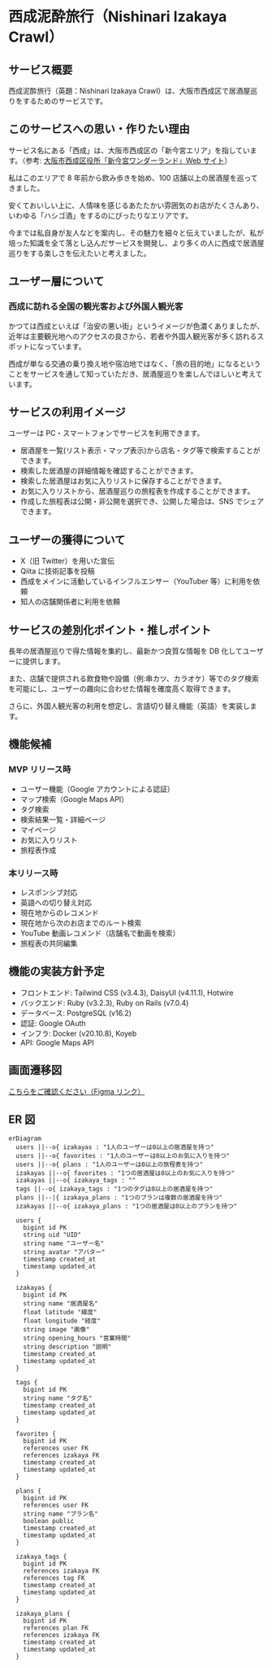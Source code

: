 # 西成泥酔旅行（Nishinari Izakaya Crawl）

## サービス概要

西成泥酔旅行（英題：Nishinari Izakaya Crawl）は、大阪市西成区で居酒屋巡りをするためのサービスです。

## このサービスへの思い・作りたい理由

サービス名にある「西成」は、大阪市西成区の「新今宮エリア」を指しています。（参考: [大阪市西成区役所「新今宮ワンダーランド」Web サイト](https://shin-imamiya-osaka.com/)）

私はこのエリアで 8 年前から飲み歩きを始め、100 店舗以上の居酒屋を巡ってきました。

安くておいしい上に、人情味を感じるあたたかい雰囲気のお店がたくさんあり、いわゆる「ハシゴ酒」をするのにぴったりなエリアです。

今までは私自身が友人などを案内し、その魅力を細々と伝えていましたが、私が培った知識を全て落とし込んだサービスを開発し、より多くの人に西成で居酒屋巡りをする楽しさを伝えたいと考えました。

## ユーザー層について

### 西成に訪れる全国の観光客および外国人観光客

かつては西成といえば「治安の悪い街」というイメージが色濃くありましたが、近年は主要観光地へのアクセスの良さから、若者や外国人観光客が多く訪れるスポットになっています。

西成が単なる交通の乗り換え地や宿泊地ではなく、「旅の目的地」になるということをサービスを通して知っていただき、居酒屋巡りを楽しんでほしいと考えています。

## サービスの利用イメージ

ユーザーは PC・スマートフォンでサービスを利用できます。

- 居酒屋を一覧(リスト表示・マップ表示)から店名・タグ等で検索することができます。
- 検索した居酒屋の詳細情報を確認することができます。
- 検索した居酒屋はお気に入りリストに保存することができます。
- お気に入りリストから、居酒屋巡りの旅程表を作成することができます。
- 作成した旅程表は公開・非公開を選択でき、公開した場合は、SNS でシェアできます。

## ユーザーの獲得について

- X（旧 Twitter）を用いた宣伝
- Qiita に技術記事を投稿
- 西成をメインに活動しているインフルエンサー（YouTuber 等）に利用を依頼
- 知人の店舗関係者に利用を依頼

## サービスの差別化ポイント・推しポイント

長年の居酒屋巡りで得た情報を集約し、最新かつ良質な情報を DB 化してユーザーに提供します。

また、店舗で提供される飲食物や設備（例:串カツ、カラオケ）等でのタグ検索を可能にし、ユーザーの趣向に合わせた情報を確度高く取得できます。

さらに、外国人観光客の利用を想定し、言語切り替え機能（英語）を実装します。

## 機能候補

### MVP リリース時

- ユーザー機能（Google アカウントによる認証）
- マップ検索（Google Maps API）
- タグ検索
- 検索結果一覧・詳細ページ
- マイページ
- お気に入りリスト
- 旅程表作成

### 本リリース時

- レスポンシブ対応
- 英語への切り替え対応
- 現在地からのレコメンド
- 現在地から次のお店までのルート検索
- YouTube 動画レコメンド（店舗名で動画を検索）
- 旅程表の共同編集

## 機能の実装方針予定

- フロントエンド: Tailwind CSS (v3.4.3), DaisyUI (v4.11.1), Hotwire
- バックエンド: Ruby (v3.2.3), Ruby on Rails (v7.0.4)
- データベース: PostgreSQL (v16.2)
- 認証: Google OAuth
- インフラ: Docker (v20.10.8), Koyeb
- API: Google Maps API

## 画面遷移図

[こちらをご確認ください（Figma リンク）](https://www.figma.com/design/7HnO9Pu5IqJVVStRWN1Ehm/Nishinari-Izakaya-Crawl?m=dev&node-id=0%3A1&t=D6XPauzNMDk5uAM0-1)

## ER 図

```mermaid
erDiagram
  users ||--o{ izakayas : "1人のユーザーは0以上の居酒屋を持つ"
  users ||--o{ favorites : "1人のユーザーは0以上のお気に入りを持つ"
  users ||--o{ plans : "1人のユーザーは0以上の旅程表を持つ"
  izakayas ||--o{ favorites : "1つの居酒屋は0以上のお気に入りを持つ"
  izakayas ||--o{ izakaya_tags : ""
  tags ||--o{ izakaya_tags : "1つのタグは0以上の居酒屋を持つ"
  plans ||--|{ izakaya_plans : "1つのプランは複数の居酒屋を持つ"
  izakayas ||--o{ izakaya_plans : "1つの居酒屋は0以上のプランを持つ"

  users {
    bigint id PK
    string uid "UID"
    string name "ユーザー名"
    string avatar "アバター"
    timestamp created_at
    timestamp updated_at
  }

  izakayas {
    bigint id PK
    string name "居酒屋名"
    float latitude "緯度"
    float longitude "経度"
    string image "画像"
    string opening_hours "営業時間"
    string description "説明"
    timestamp created_at
    timestamp updated_at
  }

  tags {
    bigint id PK
    string name "タグ名"
    timestamp created_at
    timestamp updated_at
  }

  favorites {
    bigint id PK
    references user FK
    references izakaya FK
    timestamp created_at
    timestamp updated_at
  }

  plans {
    bigint id PK
    references user FK
    string name "プラン名"
    boolean public
    timestamp created_at
    timestamp updated_at
  }

  izakaya_tags {
    bigint id PK
    references izakaya FK
    references tag FK
    timestamp created_at
    timestamp updated_at
  }

  izakaya_plans {
    bigint id PK
    references plan FK
    references izakaya FK
    timestamp created_at
    timestamp updated_at
  }
```
